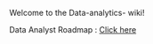 Welcome to the Data-analytics- wiki!

Data Analyst Roadmap : [Click here ](https://docs.google.com/document/d/1bAnfHwLbKe3at9nj4qDNH5O2iyDQeWHxASWG-XrgPY8/edit?usp=drivesdk)